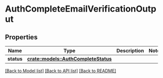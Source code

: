 # AuthCompleteEmailVerificationOutput

## Properties

Name | Type | Description | Notes
------------ | ------------- | ------------- | -------------
**status** | [**crate::models::AuthCompleteStatus**](AuthCompleteStatus.md) |  | 

[[Back to Model list]](../README.md#documentation-for-models) [[Back to API list]](../README.md#documentation-for-api-endpoints) [[Back to README]](../README.md)


